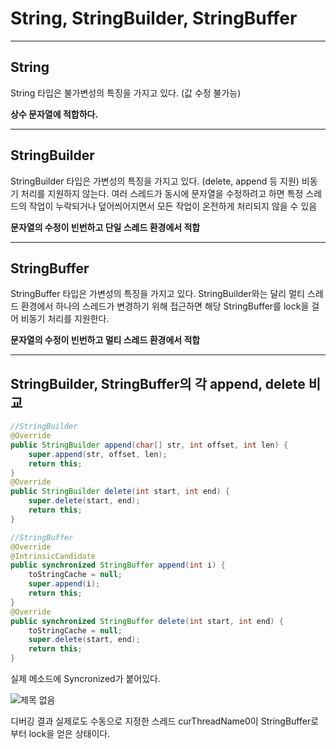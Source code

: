 # String, StringBuilder, StringBuffer

---

## String
String 타입은 불가변성의 특징을 가지고 있다. (값 수정 불가능)

**상수 문자열에 적합하다.**

---

## StringBuilder
StringBuilder 타입은 가변성의 특징을 가지고 있다. (delete, append 등 지원)
비동기 처리를 지원하지 않는다.
여러 스레드가 동시에 문자열을 수정하려고 하면 특정 스레드의 작업이 누락되거나 덮어씌어지면서
모든 작업이 온전하게 처리되지 않을 수 있음

**문자열의 수정이 빈번하고 단일 스레드 환경에서 적합**

---

## StringBuffer
StringBuffer 타입은 가변성의 특징을 가지고 있다.
StringBuilder와는 달리 멀티 스레드 환경에서 하나의 스레드가 변경하기 위해 접근하면
해당 StringBuffer를 lock을 걸어 비동기 처리를 지원한다.

**문자열의 수정이 빈번하고 멀티 스레드 환경에서 적합**

---

## StringBuilder, StringBuffer의 각 append, delete 비교
```java
//StringBuilder
@Override
public StringBuilder append(char[] str, int offset, int len) {
    super.append(str, offset, len);
    return this;
}
@Override
public StringBuilder delete(int start, int end) {
    super.delete(start, end);
    return this;
}
```

```java
//StringBuffer
@Override
@IntrinsicCandidate
public synchronized StringBuffer append(int i) {
    toStringCache = null;
    super.append(i);
    return this;
}
@Override
public synchronized StringBuffer delete(int start, int end) {
    toStringCache = null;
    super.delete(start, end);
    return this;
}
```
실제 메소드에 Syncronized가 붙어있다.

![제목 없음](https://github.com/user-attachments/assets/05dc1c64-d41f-498b-b652-72a91a817618)


디버깅 결과 실제로도 수동으로 지정한 스레드 curThreadName0이 StringBuffer로 부터 lock을 얻은 상태이다.
